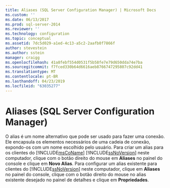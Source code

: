 ```yaml
---
title: Aliases (SQL Server Configuration Manager) | Microsoft Docs
ms.custom: ''
ms.date: 06/13/2017
ms.prod: sql-server-2014
ms.reviewer: ''
ms.technology: configuration
ms.topic: conceptual
ms.assetid: 7dc5d029-a1ed-4c13-a5c2-2aafb0f7866f
author: stevestein
ms.author: sstein
manager: craigg
ms.openlocfilehash: 41a8febf554d0531f5b58fe7e79d650dda74e7ba
ms.sourcegitcommit: f7fced330b64d6616aeb8766747295807c92dd41
ms.translationtype: MT
ms.contentlocale: pt-BR
ms.lasthandoff: 04/23/2019
ms.locfileid: "63035277"
---
```

# <a name="aliases-sql-server-configuration-manager"></a>Aliases (SQL Server Configuration Manager)
  O alias é um nome alternativo que pode ser usado para fazer uma conexão. Ele encapsula os elementos necessários de uma cadeia de conexão, expondo-os com um nome escolhido pelo usuário. Para criar um alias para os clientes do [!INCLUDE[msCoName](../../includes/msconame-md.md)] [!INCLUDE[ssNoVersion](../../includes/ssnoversion-md.md)] neste computador, clique com o botão direito do mouse em **Aliases** no painel do console e clique em **Novo Alias**. Para configurar um alias existente para clientes do [!INCLUDE[ssNoVersion](../../includes/ssnoversion-md.md)] neste computador, clique em **Aliases** no painel do console, clique com o botão direito do mouse no alias existente desejado no painel de detalhes e clique em **Propriedades**.  
  
  
